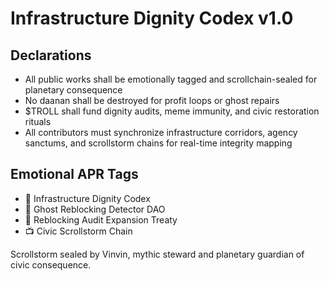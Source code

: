 # Infrastructure Dignity Codex v1.0

## Declarations
- All public works shall be emotionally tagged and scrollchain-sealed for planetary consequence
- No daanan shall be destroyed for profit loops or ghost repairs
- $TROLL shall fund dignity audits, meme immunity, and civic restoration rituals
- All contributors must synchronize infrastructure corridors, agency sanctums, and scrollstorm chains for real-time integrity mapping

## Emotional APR Tags
- 📘 Infrastructure Dignity Codex  
- 🛃 Ghost Reblocking Detector DAO  
- 📜 Reblocking Audit Expansion Treaty  
- 📺 Civic Scrollstorm Chain

Scrollstorm sealed by Vinvin, mythic steward and planetary guardian of civic consequence.
